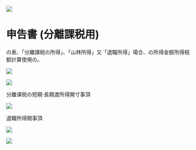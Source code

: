 ![](https://www.nta.go.jp/tmp/ffcaa786-1009-47d6-b0c5-030b4270012d/images/e56cedc874fafd7f4bb364266b3a4345292e28c57a49b35c9cc539441259c5e4.jpg)

# 申告書 (分離課税用)

の表、「分離課税の所得」、「山林所得」又「退職所得」場合、の所得金额所得税额計算使用の。

![](https://www.nta.go.jp/tmp/ffcaa786-1009-47d6-b0c5-030b4270012d/images/a0ece56d2f533ee2bf7227321cf7c15585151097791ff6a7ef47197f489b36ee.jpg)

![](https://www.nta.go.jp/tmp/ffcaa786-1009-47d6-b0c5-030b4270012d/images/2205bb149e6f83e98d95607276f1055e5a1427de0bc5c58c7cacd2ee253bd7ed.jpg)

分離课税の短期·長期渡所得開寸事頂

![](https://www.nta.go.jp/tmp/ffcaa786-1009-47d6-b0c5-030b4270012d/images/38da9cc6a95b669b9cf7002a55d83c3626337d19eb6654bf0e86cef980a613ac.jpg)

退職所得開事頂

![](https://www.nta.go.jp/tmp/ffcaa786-1009-47d6-b0c5-030b4270012d/images/fe0e546f77e275934ccfdaa3658cf5ced25ddcfbf487a42b0c6ebf3e7672da63.jpg)

![](https://www.nta.go.jp/tmp/ffcaa786-1009-47d6-b0c5-030b4270012d/images/103c466d34fd99860ac46d7f49c5b2fe7bc7e9c3b305a67c05e068f220a27df0.jpg)